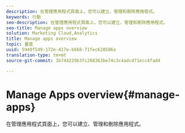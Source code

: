 ```yaml
---
description: 在管理應用程式頁面上，您可以建立、管理和刪除應用程式。
keywords: 行動
seo-description: 在管理應用程式頁面上，您可以建立、管理和刪除應用程式。
seo-title: Manage apps overview
solution: Marketing Cloud,Analytics
title: Manage apps overview
topic: 量度
uuid: 5949f549-172e-417e-b668-71fec628586a
translation-type: tm+mt
source-git-commit: 3b744229b3fc288363be74c3c4adcd71ecc4fad4

---
```



# Manage Apps overview{#manage-apps}

在管理應用程式頁面上，您可以建立、管理和刪除應用程式。
